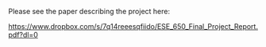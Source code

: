 

Please see the paper describing the project here: 

https://www.dropbox.com/s/7q14reeesqfiido/ESE_650_Final_Project_Report.pdf?dl=0


